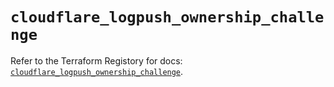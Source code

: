 # `cloudflare_logpush_ownership_challenge`

Refer to the Terraform Registory for docs: [`cloudflare_logpush_ownership_challenge`](https://www.terraform.io/docs/providers/cloudflare/r/logpush_ownership_challenge).
